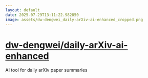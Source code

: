 ```yaml
---
layout: default
date: 2025-07-29T13:11:22.982850
image: assets/dw-dengwei_daily-arXiv-ai-enhanced_cropped.png
---
```


# [dw-dengwei/daily-arXiv-ai-enhanced](https://github.com/dw-dengwei/daily-arXiv-ai-enhanced)

AI tool for daily arXiv paper summaries
